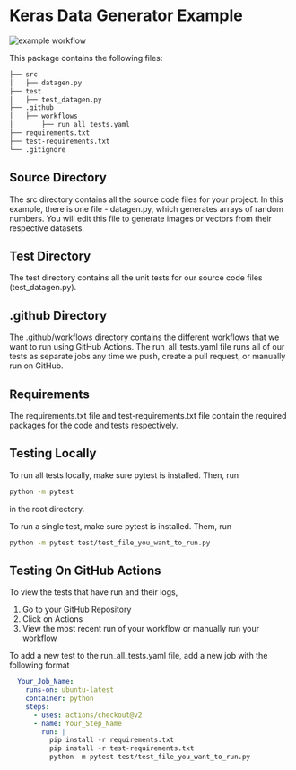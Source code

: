 # Keras Data Generator Example

![example workflow](https://github.com/umd-fire-coml/example-automated-tests/actions/workflows/run_all_tests.yaml/badge.svg)

This package contains the following files:

```bash
├── src
│   ├── datagen.py
├── test
│   ├── test_datagen.py
├── .github
│   ├── workflows
│       ├── run_all_tests.yaml
├── requirements.txt
├── test-requirements.txt
└── .gitignore
```

## Source Directory

The src directory contains all the source code files for your project. In this example, there is one file - datagen.py, which generates arrays of random numbers. You will edit this file to generate images or vectors from their respective datasets.

## Test Directory

The test directory contains all the unit tests for our source code files (test_datagen.py).

## .github Directory

The .github/workflows directory contains the different workflows that we want to run using GitHub Actions. The run_all_tests.yaml file runs all of our tests as separate jobs any time we push, create a pull request, or manually run on GitHub.

## Requirements

The requirements.txt file and test-requirements.txt file contain the required packages for the code and tests respectively.

## Testing Locally

To run all tests locally, make sure pytest is installed. Then, run
```bash
python -m pytest
```
in the root directory.

To run a single test, make sure pytest is installed. Them, run
```bash
python -m pytest test/test_file_you_want_to_run.py
```

## Testing On GitHub Actions

To view the tests that have run and their logs,

1. Go to your GitHub Repository
2. Click on Actions
3. View the most recent run of your workflow or manually run your workflow

To add a new test to the run_all_tests.yaml file, add a new job with the following format
```yaml
  Your_Job_Name:
    runs-on: ubuntu-latest
    container: python
    steps:
      - uses: actions/checkout@v2
      - name: Your_Step_Name
        run: |
          pip install -r requirements.txt
          pip install -r test-requirements.txt
          python -m pytest test/test_file_you_want_to_run.py
``` 

